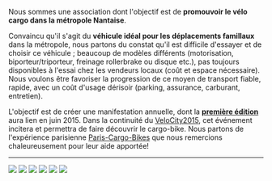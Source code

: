 Nous sommes une association dont l'objectif est de **promouvoir le vélo cargo dans la métropole Nantaise**.

Convaincu qu'il s'agit du **véhicule idéal pour les déplacements famillaux** dans la métropole, nous partons du constat qu'il est difficile d'essayer et de choisir ce véhicule ;
beaucoup de modèles différents (motorisation, biporteur/triporteur, freinage rollerbrake ou disque etc.), pas toujours disponibles à l'essai chez les vendeurs locaux (coût et espace nécessaire).
Nous voulons être favoriser la progression de ce moyen de transport fiable, rapide, avec un coût d'usage dérisoir (parking, assurance, carburant, entretien).

L'objectif est de créer une manifestation annuelle, dont la **[première édition]** aura lien en juin 2015. Dans la continuité du [VeloCity2015], cet événement incitera et permettra de faire découvrir le cargo-bike.
Nous partons de l'expérience parisienne [Paris-Cargo-Bikes] que nous remercions chaleureusement pour leur aide apportée!

* * *


<div class="partenaire">
<span>
    <a href="http://http://www.placeauvelo-nantes.fr/"> <img src="/images/partenaires/pav.png"></a>
</span>
<span>
    <a href="http://www.nantesmetropole.fr"> <img src="/images/partenaires/nantes_metropole.svg"></a>
</span>
<span>
    <a href="http://pariscargobikes.org">  <img src="/images/partenaires/pariscargobike.png"></a>
</span>
<span>
    <a href="http://www.cyclable.com/les-magasins-adherents/magasin-velo-nantes"> <img src="/images/partenaires/bovelo.jpg"></a>
</span>
<span>
    <a href="http://www.amsterdamer.fr"> <img src="/images/partenaires/amsterdamer.png"></a>
</span>
<span>
    <a href="http://www.nihola.fr"> <img src="/images/partenaires/nihola.jpg"></a>
</span>

</div>





[première édition]: /blog/2015/02/28/communique-de-presse/
[Place Au Vélo]: http://www.placeauvelo-nantes.fr/
[VeloCity2015]: http://www.velo-city2015.com/
[Paris-Cargo-Bikes]: http://www.pariscargobikes.org/

